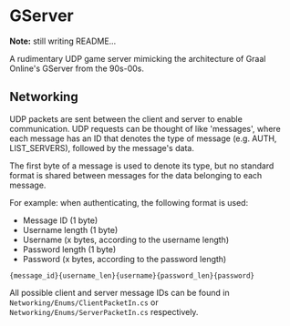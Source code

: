 # GServer

**Note:** still writing README...

A rudimentary UDP game server mimicking the architecture of Graal Online's GServer from the 90s-00s.

## Networking

UDP packets are sent between the client and server to enable communication. UDP requests can be thought of like 'messages', where each message has an ID that denotes the type of message (e.g. AUTH, LIST_SERVERS), followed by the message's data.

The first byte of a message is used to denote its type, but no standard format is shared between messages for the data belonging to each message.

For example: when authenticating, the following format is used:

- Message ID (1 byte)
- Username length (1 byte)
- Username (x bytes, according to the username length)
- Password length (1 byte)
- Password (x bytes, according to the password length)

`{message_id}{username_len}{username}{password_len}{password}`

All possible client and server message IDs can be found in `Networking/Enums/ClientPacketIn.cs` or `Networking/Enums/ServerPacketIn.cs` respectively.
